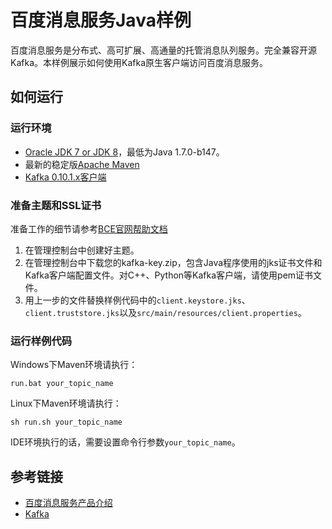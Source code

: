# 百度消息服务Java样例

百度消息服务是分布式、高可扩展、高通量的托管消息队列服务。完全兼容开源Kafka。本样例展示如何使用Kafka原生客户端访问百度消息服务。

## 如何运行

### 运行环境

- [Oracle JDK 7 or JDK 8](http://www.oracle.com/technetwork/java/)，最低为Java 1.7.0-b147。
- 最新的稳定版[Apache Maven](http://maven.apache.org/)
- [Kafka 0.10.1.x客户端](http://kafka.apache.org/)

### 准备主题和SSL证书

准备工作的细节请参考[BCE官网帮助文档](https://cloud.baidu.com/doc/Kafka/QuickGuide.html)

1. 在管理控制台中创建好主题。
2. 在管理控制台中下载您的kafka-key.zip，包含Java程序使用的jks证书文件和Kafka客户端配置文件。对C++、Python等Kafka客户端，请使用pem证书文件。
3. 用上一步的文件替换样例代码中的`client.keystore.jks`、`client.truststore.jks`以及`src/main/resources/client.properties`。

### 运行样例代码

Windows下Maven环境请执行：

    run.bat your_topic_name

Linux下Maven环境请执行：

    sh run.sh your_topic_name

IDE环境执行的话，需要设置命令行参数`your_topic_name`。

## 参考链接

- [百度消息服务产品介绍](https://cloud.baidu.com/product/kafka.html)
- [Kafka](http://kafka.apache.org/)

